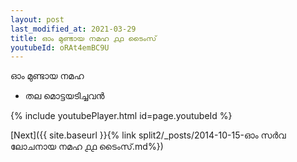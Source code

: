 ```yaml
---
layout: post
last_modified_at: 2021-03-29
title: ഓം മുണ്ടായ നമഹ ൧൧ ടൈംസ്
youtubeId: oRAt4emBC9U
---
```

 
 
 ഓം മുണ്ടായ നമഹ 
 
 -  തല മൊട്ടയടിച്ചവൻ 
 
  
 
  
 
 
 
 
 
 


{% include youtubePlayer.html id=page.youtubeId %}
 
[Next]({{ site.baseurl }}{% link  split2/_posts/2014-10-15-ഓം സർവ ലോചനായ നമഹ ൧൧ ടൈംസ്.md%})
 
